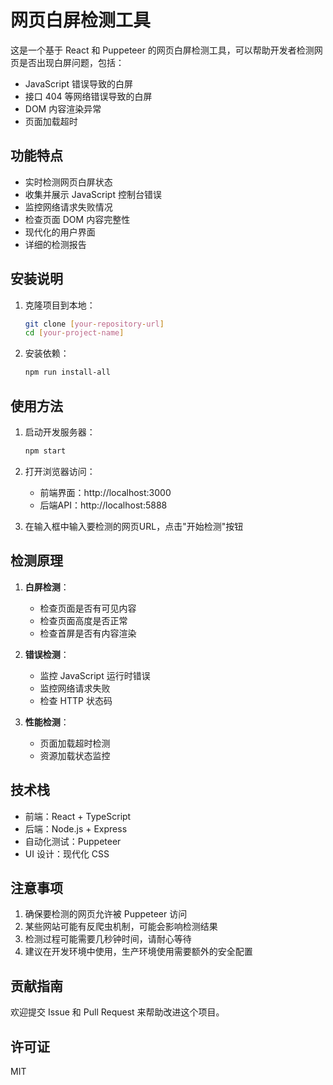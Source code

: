 # 网页白屏检测工具

这是一个基于 React 和 Puppeteer 的网页白屏检测工具，可以帮助开发者检测网页是否出现白屏问题，包括：

- JavaScript 错误导致的白屏
- 接口 404 等网络错误导致的白屏
- DOM 内容渲染异常
- 页面加载超时

## 功能特点

- 实时检测网页白屏状态
- 收集并展示 JavaScript 控制台错误
- 监控网络请求失败情况
- 检查页面 DOM 内容完整性
- 现代化的用户界面
- 详细的检测报告

## 安装说明

1. 克隆项目到本地：
   ```bash
   git clone [your-repository-url]
   cd [your-project-name]
   ```

2. 安装依赖：
   ```bash
   npm run install-all
   ```

## 使用方法

1. 启动开发服务器：
   ```bash
   npm start
   ```

2. 打开浏览器访问：
   - 前端界面：http://localhost:3000
   - 后端API：http://localhost:5888

3. 在输入框中输入要检测的网页URL，点击"开始检测"按钮

## 检测原理

1. **白屏检测**：
   - 检查页面是否有可见内容
   - 检查页面高度是否正常
   - 检查首屏是否有内容渲染

2. **错误检测**：
   - 监控 JavaScript 运行时错误
   - 监控网络请求失败
   - 检查 HTTP 状态码

3. **性能检测**：
   - 页面加载超时检测
   - 资源加载状态监控

## 技术栈

- 前端：React + TypeScript
- 后端：Node.js + Express
- 自动化测试：Puppeteer
- UI 设计：现代化 CSS

## 注意事项

1. 确保要检测的网页允许被 Puppeteer 访问
2. 某些网站可能有反爬虫机制，可能会影响检测结果
3. 检测过程可能需要几秒钟时间，请耐心等待
4. 建议在开发环境中使用，生产环境使用需要额外的安全配置

## 贡献指南

欢迎提交 Issue 和 Pull Request 来帮助改进这个项目。

## 许可证

MIT 
